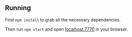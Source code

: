 ## Running

First `npm install` to grab all the necessary dependencies. 

Then run `npm start` and open <localhost:7770> in your browser.
